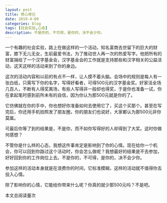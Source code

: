 ```yaml
---
layout: post
title: 修心修已
date: 2019-4-09
categories: blog
tags: [社会实验,心态]
description: 不是你的，不可得，是你的，决不会少你。
---
```



一个有趣的社会实验，路上在做这样的一个活动，知名富商去世留下的巨大的财富，膝下无儿无女，生前最爱书法，为了推动世人再一次的热爱写字。他把所有的财富捐给了一个汉字基金会，汉字基金会的工作就是支持那些和汉字相关的公益活动，这天这样的活动来到了你的身边。

这次的活动内容和以前的有点不一样，让人摸不着头脑。会场中的规则是每人有一张白纸，只需写下你的名字，写得好看者，可得500元的汉字基金奖。好家活全场几百人，不断有人得奖离场，有些人写得非一般却也得奖，于是你也准备一试，你在拿起笔时感到前所未有的自信，因为你认为那500元就是你的了。

它仿佛就在你的手中，你也想好你准备如何去使用它了，买这个买那个。甚至在写完后，你还用手机拍照发了朋友圈，你的朋友们也说好，大家都认为那500元非你莫属。

可最后你等了到的结果是，不是你，而不如你写得好的人却得到了大奖。这时你做何感想？

不管你是什么样的心态，我想这件事肯定是影响到了你的心情。现在给你一个机会，你可以回到你路过这个活动时，你会怎么做呢？我想最好的结果是不去参加，好好回到你的工作岗位上去。不是你的，不可得，是你的，决不会少你。

参加这样的活动本身就是在浪费你的时间，它标准模糊，这样的活动就不值得你去投入心情。

除了影响你的心情，它能给你带来什么呢？你真的就少那500元吗？不是吧。

<span id="busuanzi_container_page_pv">
  本文总阅读量<span id="busuanzi_value_page_pv"></span>次
</span>

